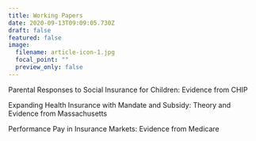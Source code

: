 ```yaml
---
title: Working Papers
date: 2020-09-13T09:09:05.730Z
draft: false
featured: false
image:
  filename: article-icon-1.jpg
  focal_point: ""
  preview_only: false
---
```

Parental Responses to Social Insurance for Children: Evidence from CHIP



Expanding Health Insurance with Mandate and Subsidy: Theory and Evidence from Massachusetts



Performance Pay in Insurance Markets: Evidence from Medicare